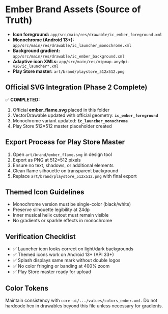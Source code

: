 # Ember Brand Assets (Source of Truth)

- **Icon foreground:** `app/src/main/res/drawable/ic_ember_foreground.xml`
- **Monochrome (Android 13+):** `app/src/main/res/drawable/ic_launcher_monochrome.xml`
- **Background gradient:** `app/src/main/res/drawable/ic_ember_background.xml`
- **Adaptive icon XMLs:** `app/src/main/res/mipmap-anydpi-v26/ic_launcher*.xml`
- **Play Store master:** `art/brand/playstore_512x512.png`

## Official SVG Integration (Phase 2 Complete)
✅ **COMPLETED:**
1. Official **ember_flame.svg** placed in this folder
2. VectorDrawable updated with official geometry: **`ic_ember_foreground`**
3. Monochrome variant updated: **`ic_launcher_monochrome`**
4. Play Store 512×512 master placeholder created

## Export Process for Play Store Master
1. Open `art/brand/ember_flame.svg` in design tool
2. Export as PNG at 512×512 pixels
3. Ensure no text, shadows, or additional elements
4. Clean flame silhouette on transparent background
5. Replace `art/brand/playstore_512x512.png` with final export

## Themed Icon Guidelines
- Monochrome version must be single-color (black/white)
- Preserve silhouette legibility at 24dp
- Inner musical helix cutout must remain visible
- No gradients or sparkle effects in monochrome

## Verification Checklist
- ✅ Launcher icon looks correct on light/dark backgrounds
- ✅ Themed icons work on Android 13+ (API 33+)
- ✅ Splash displays same mark without double logos
- ✅ No color fringing or banding at 400% zoom
- ✅ Play Store master ready for upload

## Color Tokens
Maintain consistency with `core-ui/.../values/colors_ember.xml`. Do not hardcode hex in drawables beyond this file unless necessary for gradients.
